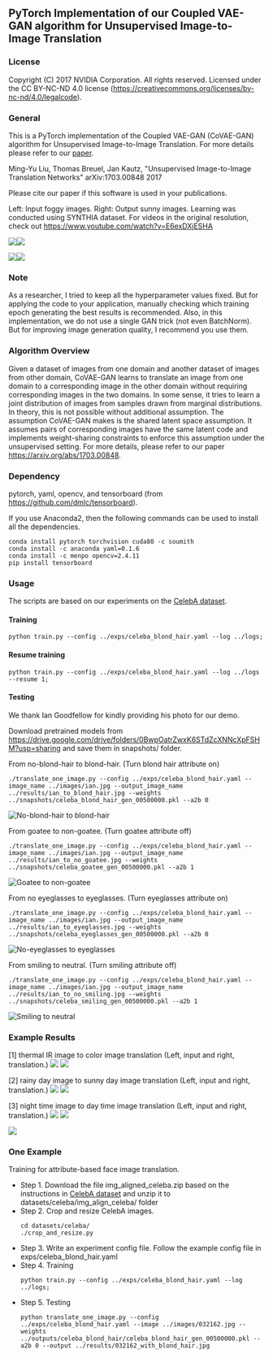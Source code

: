 ## PyTorch Implementation of our Coupled VAE-GAN algorithm for Unsupervised Image-to-Image Translation

### License

Copyright (C) 2017 NVIDIA Corporation.  All rights reserved.
Licensed under the CC BY-NC-ND 4.0 license (https://creativecommons.org/licenses/by-nc-nd/4.0/legalcode). 


### General
This is a PyTorch implementation of the Coupled VAE-GAN (CoVAE-GAN) algorithm for Unsupervised Image-to-Image Translation. 
For more details please refer to our [paper](https://arxiv.org/abs/1703.00848).

Ming-Yu Liu, Thomas Breuel, Jan Kautz, "Unsupervised Image-to-Image Translation Networks" arXiv:1703.00848 2017

Please cite our paper if this software is used in your publications.

Left: Input foggy images. Right: Output sunny images. Learning was conducted using SYNTHIA dataset. For videos in the original resolution, check out https://www.youtube.com/watch?v=E6exDXjESHA

![](./docs/Fog2Summer_SEQS-02-Stereo_Left-Omni_B.gif)![](./docs/Fog2Summer_SEQS-02-Stereo_Left-Omni_F.gif)

![](./docs/Fog2Summer_SEQS-02-Stereo_Left-Omni_L.gif)![](./docs/Fog2Summer_SEQS-02-Stereo_Left-Omni_R.gif)

### Note

As a researcher, I tried to keep all the hyperparameter values fixed. But for applying the code to your application, manually checking which training epoch generating the best results is recommended. Also, in this implementation, we do not use a single GAN trick (not even BatchNorm). But for improving image generation quality, I recommend you use them.

### Algorithm Overview

Given a dataset of images from one domain and another dataset of images from other domain, CoVAE-GAN learns to translate an image from one domain to a corresponding image in the other domain without requiring corresponding images in the two domains. In some sense, it tries to learn a joint distribution of images from samples drawn from marginal distributions. In theory, this is not possible without additional assumption. The assumption CoVAE-GAN makes is the shared latent space assumption. It assumes pairs of corresponding images have the same latent code and implements weight-sharing constraints to enforce this assumption under the unsupervised setting. For more details, please refer to our paper https://arxiv.org/abs/1703.00848.

### Dependency
pytorch, yaml, opencv, and tensorboard (from https://github.com/dmlc/tensorboard).

If you use Anaconda2, then the following commands can be used to install all the dependencies.

```
conda install pytorch torchvision cuda80 -c soumith
conda install -c anaconda yaml=0.1.6
conda install -c menpo opencv=2.4.11
pip install tensorboard
```

### Usage

The scripts are based on our experiments on the [CelebA dataset](http://mmlab.ie.cuhk.edu.hk/projects/CelebA.html).

#### Training
```
python train.py --config ../exps/celeba_blond_hair.yaml --log ../logs;
```
#### Resume training
 ```
python train.py --config ../exps/celeba_blond_hair.yaml --log ../logs --resume 1;
```
#### Testing 

We thank Ian Goodfellow for kindly providing his photo for our demo.

Download pretrained models from https://drive.google.com/drive/folders/0BwpOatrZwxK6STdZcXNNcXpFSHM?usp=sharing and save them in snapshots/ folder.

From no-blond-hair to blond-hair. (Turn blond hair attribute on)
```
./translate_one_image.py --config ../exps/celeba_blond_hair.yaml --image_name ../images/ian.jpg --output_image_name ../results/ian_to_blond_hair.jpg --weights ../snapshots/celeba_blond_hair_gen_00500000.pkl --a2b 0
```
![No-blond-hair to blond-hair](./results/ian_to_blond_hair.jpg)

From goatee to non-goatee. (Turn goatee attribute off)
```
./translate_one_image.py --config ../exps/celeba_blond_hair.yaml --image_name ../images/ian.jpg --output_image_name ../results/ian_to_no_goatee.jpg --weights ../snapshots/celeba_goatee_gen_00500000.pkl --a2b 1
```
![Goatee to non-goatee](./results/ian_to_no_goatee.jpg)

From no eyeglasses to eyeglasses. (Turn eyeglasses attribute on)
```
./translate_one_image.py --config ../exps/celeba_blond_hair.yaml --image_name ../images/ian.jpg --output_image_name ../results/ian_to_eyeglasses.jpg --weights ../snapshots/celeba_eyeglasses_gen_00500000.pkl --a2b 0
```
![No-eyeglasses to eyeglasses](./results/ian_to_eyeglasses.jpg)

From smiling to neutral. (Turn smiling attribute off)
```
./translate_one_image.py --config ../exps/celeba_blond_hair.yaml --image_name ../images/ian.jpg --output_image_name ../results/ian_to_no_smiling.jpg --weights ../snapshots/celeba_smiling_gen_00500000.pkl --a2b 1
```
![Smiling to neutral](./results/ian_to_no_smiling.jpg)

### Example Results

[1] thermal IR image to color image translation (Left, input and right, translation.)
![](./docs/ir2vis.jpg)
![](./docs/vis2ir.jpg)

[2] rainy day image to sunny day image translation (Left, input and right, translation.)
![](./docs/rain2sunny.jpg)
![](./docs/sunny2rain.jpg)

[3] night time image to day time image translation (Left, input and right, translation.)
![](./docs/night2day.jpg)
![](./docs/day2night.jpg)

![](./docs/face_visualization.jpg)


### One Example

Training for attribute-based face image translation.

- Step 1. Download the file img_aligned_celeba.zip based on the instructions in [CelebA dataset](http://mmlab.ie.cuhk.edu.hk/projects/CelebA.html) and unzip it to datasets/celeba/img_align_celeba/ folder
- Step 2. Crop and resize CelebA images.
    ```
    cd datasets/celeba/
    ./crop_and_resize.py
    ```
- Step 3. Write an experiment config file. Follow the example config file in exps/celeba_blond_hair.yaml
- Step 4. Training
    ```
    python train.py --config ../exps/celeba_blond_hair.yaml --log ../logs;
    ```
- Step 5. Testing
    ```
    python translate_one_image.py --config ../exps/celeba_blond_hair.yaml --image ../images/032162.jpg --weights ../outputs/celeba_blond_hair/celeba_blond_hair_gen_00500000.pkl --a2b 0 --output ../results/032162_with_blond_hair.jpg
    ```
